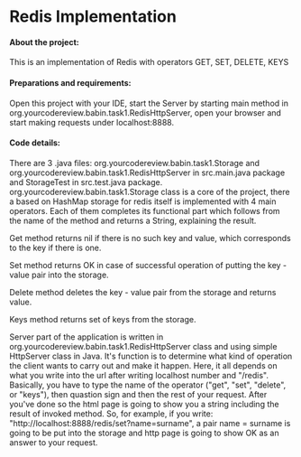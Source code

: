 # Redis Implementation

#### About the project:
This is an implementation of Redis with operators GET, SET, DELETE, KEYS

#### Preparations and requirements:
Open this project with your IDE, start the Server by starting main method in org.yourcodereview.babin.task1.RedisHttpServer, open your browser and start making requests under localhost:8888.

#### Code details:
There are 3 .java files: org.yourcodereview.babin.task1.Storage and org.yourcodereview.babin.task1.RedisHttpServer in src.main.java package and StorageTest in src.test.java package.
org.yourcodereview.babin.task1.Storage class is a core of the project, there a based on HashMap storage for redis itself is implemented with 4 main operators. Each of them completes its functional part which follows from the name of the method and returns a String, explaining the result.

Get method returns nil if there is no such key and value, which corresponds to the key if there is one.

Set method returns OK in case of successful operation of putting the key - value pair into the storage.

Delete method deletes the key - value pair from the storage and returns value.

Keys method returns set of keys from the storage.

Server part of the application is written in org.yourcodereview.babin.task1.RedisHttpServer class and using simple HttpServer class in Java. It's function is to determine what kind of operation the client wants to carry out and make it happen. Here, it all depends on what you write into the url after writing localhost number and "/redis". Basically, you have to type the name of the operator ("get", "set", "delete", or "keys"), then quastion sign and then the rest of your request. After you've done so the html page is going to show you a string including the result of invoked method.
So, for example, if you write: "http://localhost:8888/redis/set?name=surname", a pair name = surname is going to be put into the storage and http page is going to show OK as an answer to your request.
